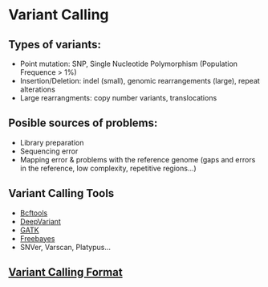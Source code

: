 # Variant Calling

## Types of variants:
* Point mutation: SNP, Single Nucleotide Polymorphism (Population Frequence > 1%)
* Insertion/Deletion: indel (small), genomic rearrangements (large), repeat alterations
* Large rearrangments: copy number variants, translocations

## Posible sources of problems:
* Library preparation
* Sequencing error
* Mapping error & problems with the reference genome (gaps and errors in the reference, low complexity, repetitive regions...)

## Variant Calling Tools
* [Bcftools](https://samtools.github.io/bcftools/bcftools.html)
* [DeepVariant](https://github.com/google/deepvariant)
* [GATK](https://gatk.broadinstitute.org/hc/en-us/articles/360035535932-Germline-short-variant-discovery-SNPs-Indels-)
* [Freebayes](https://github.com/freebayes/freebayes)
* SNVer, Varscan, Platypus...

## [Variant Calling Format](https://samtools.github.io/hts-specs/VCFv4.4.pdf)

